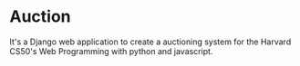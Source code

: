 # Auction
It's a Django web application to create a auctioning system for the Harvard CS50's Web Programming with python and javascript.
